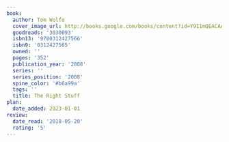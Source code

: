 ```yaml
---
book:
  author: Tom Wolfe
  cover_image_url: http://books.google.com/books/content?id=Y9I1mQEACAAJ&printsec=frontcover&img=1&zoom=1&source=gbs_api
  goodreads: '3030093'
  isbn13: '9780312427566'
  isbn9: '0312427565'
  owned: ''
  pages: '352'
  publication_year: '2008'
  series: ''
  series_position: '2008'
  spine_color: '#b6a99a'
  tags: ''
  title: The Right Stuff
plan:
  date_added: 2023-01-01
review:
  date_read: '2018-05-20'
  rating: '5'
---
```

